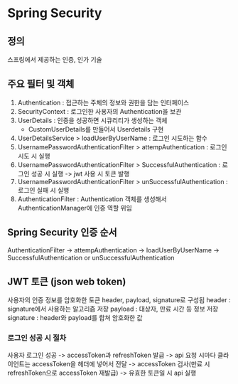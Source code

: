 # Spring Security

## 정의
스프링에서 제공하는 인증, 인가 기술

## 주요 필터 및 객체
  1. Authentication : 접근하는 주체의 정보와 권한을 담는 인터페이스
  2. SecurityContext : 로그인한 사용자의 Authentication을 보관
  3. UserDetails : 인증을 성공하면 시큐리티가 생성하는 객체
      - CustomUserDetails를 만들어서 Userdetails 구현
  4. UserDetailsService > loadUserByUserName : 로그인 시도하는 함수
  5. UsernamePasswordAuthenticationFilter > attempAuthentication : 로그인 시도 시 실행
  6. UsernamePasswordAuthenticationFilter > SuccessfulAuthentication : 로그인 성공 시 실행 -> jwt 사용 시 토큰 발행
  7. UsernamePasswordAuthenticationFilter > unSuccessfulAuthentication : 로그인 실패 시 실행
  8. AuthenticationFilter : Authentication 객체를 생성해서 AuthenticationManager에 인증 역할 위임

## Spring Security 인증 순서
AuthenticationFilter -> attempAuthentication -> loadUserByUserName -> SuccessfulAuthentication or unSuccessfulAuthentication 

## JWT 토큰 (json web token)
사용자의 인증 정보를 암호화한 토큰
header, payload, signature로 구성됨
header : signature에서 사용하는 알고리즘 저장
payload : 대상자, 만료 시간 등 정보 저장
signature : header와 payload를 합쳐 암호화한 값

### 로그인 성공 시 절차
사용자 로그인 성공 -> accessToken과 refreshToken 발급 -> api 요청 시마다 클라이언트는 accessToken을 헤더에 넣어서 전달 -> accessToken 검사(만료 시 refreshToken으로 accessToken 재발급) -> 유효한 토큰일 시 api 실행
